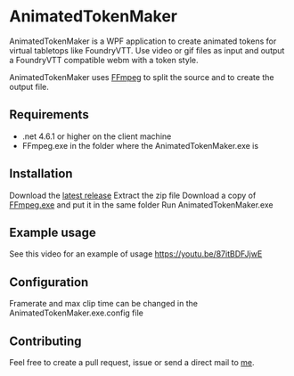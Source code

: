# AnimatedTokenMaker

AnimatedTokenMaker is a WPF application to create animated tokens for virtual tabletops like FoundryVTT.  Use video or gif files as input and output a FoundryVTT compatible webm with a token style.

AnimatedTokenMaker uses [FFmpeg](https://ffmpeg.org/) to split the source and to create the output file.

## Requirements

- .net 4.6.1 or higher on the client machine
- FFmpeg.exe in the folder where the AnimatedTokenMaker.exe is

## Installation

Download the [latest release](https://github.com/EttienneS/AnimatedTokenMaker/releases)
Extract the zip file
Download a copy of [FFmpeg.exe](https://ffmpeg.org/) and put it in the same folder
Run AnimatedTokenMaker.exe

## Example usage

See this video for an example of usage https://youtu.be/87itBDFJjwE

## Configuration

Framerate and max clip time can be changed in the AnimatedTokenMaker.exe.config file

## Contributing

Feel free to create a pull request, issue or send a direct mail to [me](https://github.com/EttienneS).